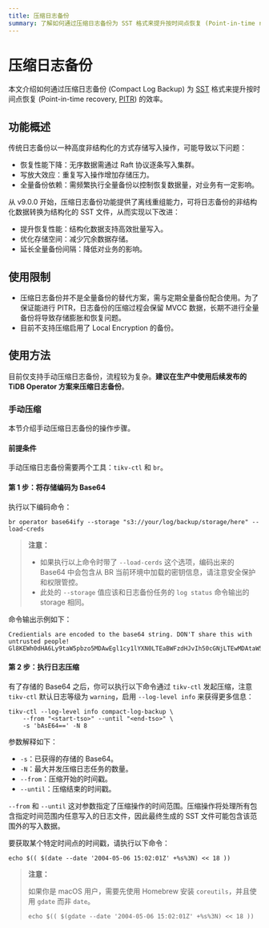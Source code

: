 ```yaml
---
title: 压缩日志备份
summary: 了解如何通过压缩日志备份为 SST 格式来提升按时间点恢复 (Point-in-time recovery, PITR) 的效率。
---
```


# 压缩日志备份

本文介绍如何通过压缩日志备份 (Compact Log Backup) 为 [SST](/glossary.md#static-sorted-table--sorted-string-table-sst) 格式来提升按时间点恢复 (Point-in-time recovery, [PITR](/glossary.md#point-in-time-recovery-pitr)) 的效率。

## 功能概述

传统日志备份以一种高度非结构化的方式存储写入操作，可能导致以下问题：

- 恢复性能下降：无序数据需通过 Raft 协议逐条写入集群。
- 写放大效应：重复写入操作增加存储压力。
- 全量备份依赖：需频繁执行全量备份以控制恢复数据量，对业务有一定影响。

从 v9.0.0 开始，压缩日志备份功能提供了离线重组能力，可将日志备份的非结构化数据转换为结构化的 SST 文件，从而实现以下改进：

- 提升恢复性能：结构化数据支持高效批量写入。
- 优化存储空间：减少冗余数据存储。
- 延长全量备份间隔：降低对业务的影响。

## 使用限制

- 压缩日志备份并不是全量备份的替代方案，需与定期全量备份配合使用。为了保证能进行 PITR，日志备份的压缩过程会保留 MVCC 数据，长期不进行全量备份将导致存储膨胀和恢复问题。
- 目前不支持压缩启用了 Local Encryption 的备份。

## 使用方法

目前仅支持手动压缩日志备份，流程较为复杂。**建议在生产中使用后续发布的 TiDB Operator 方案来压缩日志备份**。

### 手动压缩

本节介绍手动压缩日志备份的操作步骤。

#### 前提条件

手动压缩日志备份需要两个工具：`tikv-ctl` 和 `br`。

#### 第 1 步：将存储编码为 Base64

执行以下编码命令：

```shell
br operator base64ify --storage "s3://your/log/backup/storage/here" --load-creds
```

> **注意：**
>
> - 如果执行以上命令时带了 `--load-cerds` 这个选项，编码出来的 Base64 中会包含从 BR 当前环境中加载的密钥信息，请注意安全保护和权限管控。
> - 此处的 `--storage` 值应该和日志备份任务的 `log status` 命令输出的 storage 相同。

命令输出示例如下：

```text
Credientials are encoded to the base64 string. DON'T share this with untrusted people!
Gl8KEWh0dHA6Ly9taW5pbzo5MDAwEgl1cy1lYXN0LTEaBWFzdHJvIh50cGNjLTEwMDAtaW5jci13aXRoLWJvdW5kYXJpZXNCCm1pbmlvYWRtaW5KCm1pbmlvYWRtaW5QAQ==
```

#### 第 2 步：执行日志压缩

有了存储的 Base64 之后，你可以执行以下命令通过 `tikv-ctl` 发起压缩，注意 `tikv-ctl` 默认日志等级为 `warning`，启用 `--log-level info` 来获得更多信息：

```shell
tikv-ctl --log-level info compact-log-backup \
    --from "<start-tso>" --until "<end-tso>" \
    -s 'bAsE64==' -N 8
```

参数解释如下：

- `-s`：已获得的存储的 Base64。
- `-N`：最大并发压缩日志任务的数量。
- `--from`：压缩开始的时间戳。
- `--until`：压缩结束的时间戳。

`--from` 和 `--until` 这对参数指定了压缩操作的时间范围。压缩操作将处理所有包含指定时间范围内任意写入的日志文件，因此最终生成的 SST 文件可能包含该范围外的写入数据。

要获取某个特定时间点的时间戳，请执行以下命令：

```shell
echo $(( $(date --date '2004-05-06 15:02:01Z' +%s%3N) << 18 ))
```

> **注意：**
>
> 如果你是 macOS 用户，需要先使用 Homebrew 安装 `coreutils`，并且使用 `gdate` 而非 `date`。
>
> ```shell
> echo $(( $(gdate --date '2004-05-06 15:02:01Z' +%s%3N) << 18 ))
> ```

